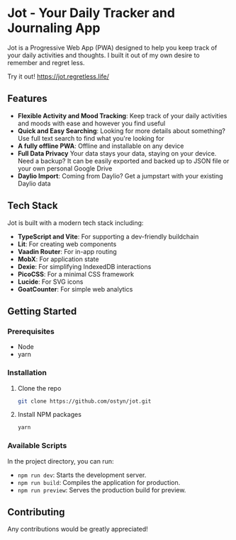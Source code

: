 # Jot - Your Daily Tracker and Journaling App

Jot is a Progressive Web App (PWA) designed to help you keep track of your daily activities and thoughts. I built it out of my own desire to remember and regret less.

Try it out! https://jot.regretless.life/

## Features

- **Flexible Activity and Mood Tracking**: Keep track of your daily activities and moods with ease and however you find useful
- **Quick and Easy Searching**: Looking for more details about something? Use full text search to find what you're looking for
- **A fully offline PWA**: Offline and installable on any device
- **Full Data Privacy** Your data stays your data, staying on your device. Need a backup? It can be easily exported and backed up to JSON file or your own personal Google Drive
- **Daylio Import**: Coming from Daylio? Get a jumpstart with your existing Daylio data

## Tech Stack

Jot is built with a modern tech stack including:

- **TypeScript and Vite**: For supporting a dev-friendly buildchain
- **Lit**: For creating web components
- **Vaadin Router**: For in-app routing
- **MobX**: For application state
- **Dexie**: For simplifying IndexedDB interactions
- **PicoCSS**: For a minimal CSS framework
- **Lucide**: For SVG icons
- **GoatCounter**: For simple web analytics


## Getting Started

### Prerequisites

- Node
- yarn

### Installation

1. Clone the repo
   ```sh
   git clone https://github.com/ostyn/jot.git
   ```
2. Install NPM packages
   ```sh
   yarn
   ```

### Available Scripts

In the project directory, you can run:

- `npm run dev`: Starts the development server.
- `npm run build`: Compiles the application for production.
- `npm run preview`: Serves the production build for preview.

## Contributing

Any contributions would be greatly appreciated!
